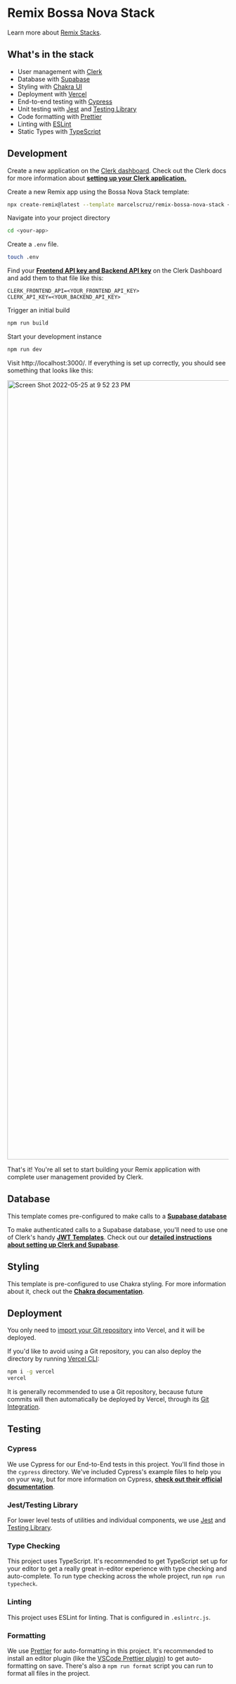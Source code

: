 # Remix Bossa Nova Stack

<!-- ![The Bossa Nova Stack](https://user-images.githubusercontent.com/96198083/170412378-b529b437-cd82-4fd4-add7-4abcfd64997c.png) -->

Learn more about [Remix Stacks](https://remix.run/stacks).

<!-- For more on our thoughts on the New Wave Stack check out our [blog post.](https://clerk.dev/blog/new-wave-stack) -->

<!-- To view this template in deployment visit: [new-wave-stack.netlify.app](https://new-wave-stack.netlify.app/) -->

## What's in the stack

- User management with [Clerk](https://clerk.dev)
- Database with [Supabase](https://supabase.com)
- Styling with [Chakra UI](https://chakra-ui.com/)
- Deployment with [Vercel](https://www.vercel.com/)
- End-to-end testing with [Cypress](https://cypress.io)
- Unit testing with [Jest](https://jestjs.io/) and [Testing Library](https://testing-library.com)
- Code formatting with [Prettier](https://prettier.io)
- Linting with [ESLint](https://eslint.org)
- Static Types with [TypeScript](https://typescriptlang.org)

## Development

Create a new application on the [Clerk dashboard](https://dashboard.clerk.dev).
Check out the Clerk docs for more information about **[setting up your Clerk application.](https://clerk.dev/docs/how-to/set-up-your-application)**

Create a new Remix app using the Bossa Nova Stack template:

```sh
npx create-remix@latest --template marcelscruz/remix-bossa-nova-stack <your-app>
```

Navigate into your project directory

```sh
cd <your-app>
```

Create a `.env` file.

```sh
touch .env
```

Find your **[Frontend API key and Backend API key](https://dashboard.clerk.dev/last-active?path=api-keys)** on the Clerk Dashboard and add them to that file like this:

```
CLERK_FRONTEND_API=<YOUR_FRONTEND_API_KEY>
CLERK_API_KEY=<YOUR_BACKEND_API_KEY>
```

Trigger an initial build

```sh
npm run build
```

Start your development instance

```sh
npm run dev
```

Visit http://localhost:3000/. If everything is set up correctly, you should see something that looks like this:

<img width="1771" alt="Screen Shot 2022-05-25 at 9 52 23 PM" src="https://user-images.githubusercontent.com/96198083/170412460-f1b7884e-f1bc-445e-bc1d-79691fc1dafb.png">

That's it! You're all set to start building your Remix application with complete user management provided by Clerk.

## Database

This template comes pre-configured to make calls to a **[Supabase database](https://supabase.com)**

To make authenticated calls to a Supabase database, you'll need to use one of Clerk's handy **[JWT Templates](https://clerk.dev/docs/how-to/jwt-templates)**. Check out our **[detailed instructions about setting up Clerk and Supabase](https://clerk.dev/docs/integration/supabase)**.

<!-- For a better understanding about how Fauna works with Remix and Clerk, it is highly recommend to work through Clerk's **[Remix/Clerk/Fauna Tutorial](https://clerk.dev/tutorials/build-movie-emoji-quiz-with-remix-fauna-and-clerk)** -->

## Styling

This template is pre-configured to use Chakra styling. For more information about it, check out the **[Chakra documentation](https://chakra-ui.com/docs)**.

## Deployment

You only need to [import your Git repository](https://vercel.com/new) into Vercel, and it will be deployed.

If you'd like to avoid using a Git repository, you can also deploy the directory by running [Vercel CLI](https://vercel.com/cli):

```sh
npm i -g vercel
vercel
```

It is generally recommended to use a Git repository, because future commits will then automatically be deployed by Vercel, through its [Git Integration](https://vercel.com/docs/concepts/git).

## Testing

### Cypress

We use Cypress for our End-to-End tests in this project. You'll find those in the `cypress` directory. We've included Cypress's example files to help you on your way, but for more information on Cypress, **[check out their official documentation](https://docs.cypress.io/guides/core-concepts/introduction-to-cypress)**.

### Jest/Testing Library

For lower level tests of utilities and individual components, we use [Jest](https://jestjs.io/) and [Testing Library](https://testing-library.com).

### Type Checking

This project uses TypeScript. It's recommended to get TypeScript set up for your editor to get a really great in-editor experience with type checking and auto-complete. To run type checking across the whole project, run `npm run typecheck`.

### Linting

This project uses ESLint for linting. That is configured in `.eslintrc.js`.

### Formatting

We use [Prettier](https://prettier.io/) for auto-formatting in this project. It's recommended to install an editor plugin (like the [VSCode Prettier plugin](https://marketplace.visualstudio.com/items?itemName=esbenp.prettier-vscode)) to get auto-formatting on save. There's also a `npm run format` script you can run to format all files in the project.

